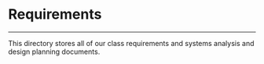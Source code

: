 # Requirements

--------------

This directory stores all of our class requirements and systems analysis and design planning documents.